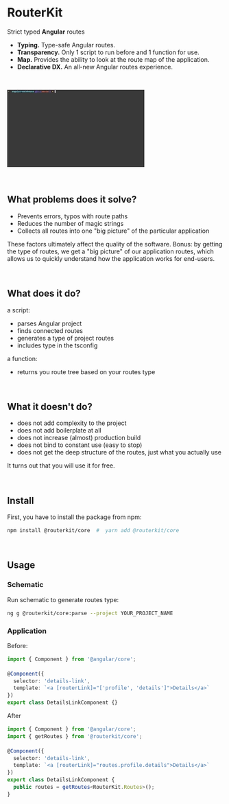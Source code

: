# RouterKit

<a href="https://routeshub.gitbook.io/docs"><img src="https://github.com/maktarsis/routeshub/raw/master/docs/assets/logo.png" align="right" alt=""></a>

Strict typed **Angular** routes

- **Typing.** Type-safe Angular routes.
- **Transparency.** Only 1 script to run before and 1 function for use.
- **Map.** Provides the ability to look at the route map of the application.
- **Declarative DX.** An all-new Angular routes experience.

<br/>

![Example](assets/gif-low-1.gif)

<br/>

## What problems does it solve?

- Prevents errors, typos with route paths
- Reduces the number of magic strings
- Collects all routes into one "big picture" of the particular application

These factors ultimately affect the quality of the software.
Bonus: by getting the type of routes, we get a "big picture" of our application routes, which allows us to quickly understand how the application works for end-users.

<br/>

## What does it do?

a script:
- parses Angular project
- finds connected routes
- generates a type of project routes
- includes type in the tsconfig

a function:
- returns you route tree based on your routes type

<br/>

## What it doesn't do?

- does not add complexity to the project
- does not add boilerplate at all
- does not increase (almost) production build
- does not bind to constant use (easy to stop)
- does not get the deep structure of the routes, just what you actually use

It turns out that you will use it for free.

<br/>

## Install

First, you have to install the package from npm:

```sh
npm install @routerkit/core  #  yarn add @routerkit/core
```

<br/>

## Usage

### Schematic

Run schematic to generate routes type:

```sh
ng g @routerkit/core:parse --project YOUR_PROJECT_NAME
```

### Application

Before:

```typescript
import { Component } from '@angular/core';

@Component({
  selector: 'details-link',
  template: `<a [routerLink]="['profile', 'details']">Details</a>`
})
export class DetailsLinkComponent {}
```

After

```typescript
import { Component } from '@angular/core';
import { getRoutes } from '@routerkit/core';

@Component({
  selector: 'details-link',
  template: `<a [routerLink]="routes.profile.details">Details</a>`
})
export class DetailsLinkComponent {
  public routes = getRoutes<RouterKit.Routes>();
}
```
